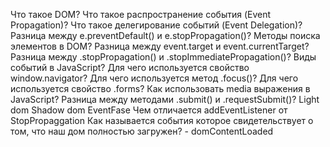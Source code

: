 Что такое DOM?
Что такое распространение события (Event Propagation)?
Что такое делегирование событий (Event Delegation)?
Разница между e.preventDefault() и e.stopPropagation()?
Методы поиска элементов в DOM?
Разница между event.target и event.currentTarget?
Разница между .stopPropagation() и .stopImmediatePropagation()?
Виды событий в JavaScript?
Для чего используется свойство window.navigator?
Для чего используется метод .focus()?
Для чего используется свойство .forms?
Как использовать media выражения в JavaScript?
Разница между методами .submit() и .requestSubmit()?
Light dom 
Shadow dom
EventFase
Чем отличается addEventListener от StopPropaggation
Как называется события которое свидетельствует о том, что наш дом полностью загружен? - domContentLoaded